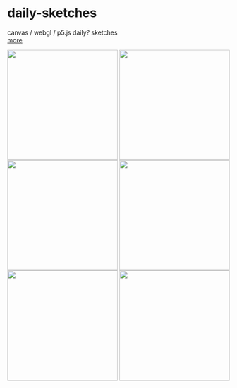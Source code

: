 # daily-sketches
canvas / webgl / p5.js daily? sketches
</br>
<a href="https://rfsdalotto.github.io/">more</a>
</br>

<p>
  <img align="center" src="https://user-images.githubusercontent.com/8432403/39501428-27b8850e-4d91-11e8-9da5-c791f3a63ad2.gif" width="250" height="250"/>
  <img align="center" src="https://user-images.githubusercontent.com/8432403/39412560-dd3c7cc6-4bf4-11e8-9492-dd528b20393b.gif" width="250" height="250"/>
  <img align="center" src="https://user-images.githubusercontent.com/8432403/35508548-f1941d28-04d7-11e8-9d4b-31a4965d7a17.gif" width="250" height="250"/>
  <img align="center" src="https://user-images.githubusercontent.com/8432403/35370780-34f3f91c-0177-11e8-9135-4f12d4cb2cbd.gif" width="250" height="250"/>
  <img align="center" src="https://user-images.githubusercontent.com/8432403/35236567-ec1e8854-ff8e-11e7-861b-5371487b4100.gif" width="250" height="250"/>
  <img align="center" src="https://user-images.githubusercontent.com/8432403/35356327-3716b990-0137-11e8-9c92-6d7f6b368146.gif" width="250" height="250"/>  
</p>

